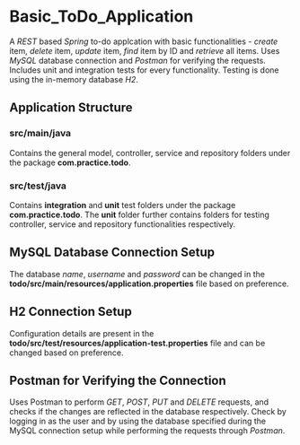 # Basic_ToDo_Application
A *REST* based *Spring* to-do applcation with basic functionalities - *create* item, *delete* item, *update* item, *find* item by ID and *retrieve* all items. Uses *MySQL* database connection and *Postman* for verifying the requests. 
Includes unit and integration tests for every functionality. Testing is done using the in-memory database *H2*.

## Application Structure
### src/main/java
Contains the general model, controller, service and repository folders under the package **com.practice.todo**.

### src/test/java
Contains **integration** and **unit** test folders under the package **com.practice.todo**. The **unit** folder further contains folders for testing controller, service and repository functionalities respectively.

## MySQL Database Connection Setup
The database *name*, *username* and *password* can be changed in the **todo/src/main/resources/application.properties** file based on  preference. 
 
## H2 Connection Setup
Configuration details are present in the **todo/src/test/resources/application-test.properties** file and can be changed based on preference.

## Postman for Verifying the Connection
Uses Postman to perform *GET*, *POST*, *PUT* and *DELETE* requests, and checks if the changes are reflected in the database respectively. Check by logging in as the user and by using the database specified during the MySQL connection setup while performing the requests through *Postman*.
